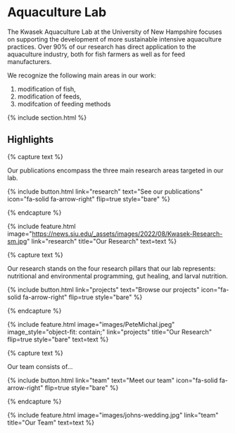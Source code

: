 ---
---

# Aquaculture Lab

The Kwasek Aquaculture Lab at the University of New Hampshire focuses on supporting the development of more sustainable intensive aquaculture practices. Over 90% of our research has direct application to the aquaculture industry, both for fish farmers as well as for feed manufacturers. 

We recognize the following main areas in our work: 
1)  modification of fish,
2)  modification of feeds,
3)  modifcation of feeding methods

{% include section.html %}

## Highlights

{% capture text %}

Our publications encompass the three main research areas targeted in our lab. 

{%
  include button.html
  link="research"
  text="See our publications"
  icon="fa-solid fa-arrow-right"
  flip=true
  style="bare"
%}

{% endcapture %}

{%
  include feature.html
  image="https://news.siu.edu/_assets/images/2022/08/Kwasek-Research-sm.jpg"
  link="research"
  title="Our Research"
  text=text
%}

{% capture text %}

Our research stands on the four research pillars that our lab represents: nutritional and environmental programming, gut healing, and larval nutrition.

{%
  include button.html
  link="projects"
  text="Browse our projects"
  icon="fa-solid fa-arrow-right"
  flip=true
  style="bare"
%}

{% endcapture %}

{%
  include feature.html
  image="images/PeteMichal.jpeg"
  image_style="object-fit: contain;"
  link="projects"
  title="Our Research"
  flip=true
  style="bare"
  text=text
%}

{% capture text %}

Our team consists of...

{%
  include button.html
  link="team"
  text="Meet our team"
  icon="fa-solid fa-arrow-right"
  flip=true
  style="bare"
%}

{% endcapture %}

{%
  include feature.html
  image="images/johns-wedding.jpg"
  link="team"
  title="Our Team"
  text=text
%}
